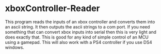 # xboxController-Reader
This program reads the inputs of an xbox controller and converts them into an ascii string.
It then outputs the ascii strings to a com port. If you need something that can convert xbox inputs into serial then this is very light and
does exactly that. This is good for any kind of simple control of an MCU using a gamepad. This will also work with a PS4 controller if you
use DS4 windows.
